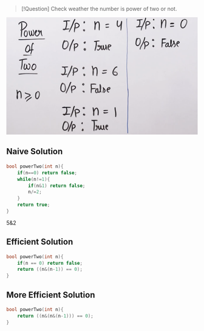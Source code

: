 >[!Question] Check weather the number is power of two or not.

![Power Two Problem](../assets/images/Power-Two-Problem.png)

## Naive Solution
```cpp
bool powerTwo(int n){
	if(n==0) return false;
	while(n!=1){
		if(n&1) return false;
		n/=2;
	}
	return true;
}
```

5&2

## Efficient Solution
```cpp
bool powerTwo(int n){
	if(n == 0) return false;
	return ((n&(n-1)) == 0);
}
```

## More Efficient Solution
```cpp
bool powerTwo(int n){
	return ((n&(n&(n-1))) == 0);
}
```
